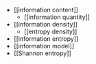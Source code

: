 - [[information content]]
    - [[information quantity]]
- [[information density]]
    - [[entropy density]]
- [[information entropy]]
- [[information model]]
- [[Shannon entropy]]
